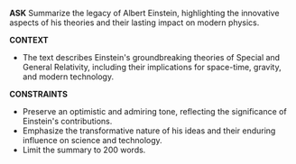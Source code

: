 <!-- Albert Einstein, a theoretical physicist, is best known for his theory of relativity and the equation E=mc^2, which states that energy (E) equals mass (m) times the speed of light (c) squared. This groundbreaking work has had a profound impact on the development of modern physics and our understanding of the universe.

In 1905, Einstein published four papers in the Annalen der Physik scientific journal, which collectively are known as the Annus Mirabilis papers. Among these, was the paper on the Special Theory of Relativity, which introduced a new framework for all of physics and proposed new concepts of space and time. He argued that the laws of physics are the same for all non-accelerating observers, and he showed that the speed of light within a vacuum is the same no matter the speed at which an observer travels.

Einstein's theory dramatically changed the way we understand the behavior of objects in motion and the flow of time across the universe. It introduced the concept that time and space are intertwined into a single continuum known as space-time. Events that occur at the same time for one observer could occur at different times for another.

In 1915, Einstein expanded on his Special Theory of Relativity by introducing the General Theory of Relativity. This theory proposed that gravity is not a force as it appears in Isaac Newton's law of universal gravitation, but rather is a consequence of the curvature of space-time caused by the uneven distribution of mass. The more massive an object, the more it warps the space around it.

The General Theory of Relativity has been confirmed by numerous experiments and has provided a comprehensive framework for understanding cosmological phenomena, including black holes and the expansion of the universe. Einstein's theories of relativity remain central to modern physics and astronomy, influencing the development of technologies such as GPS navigation and advancing our understanding of the universe at its most fundamental level. -->

__ASK__
Summarize the legacy of Albert Einstein, highlighting the innovative aspects of his theories and their lasting impact on modern physics.

__CONTEXT__
- The text describes Einstein's groundbreaking theories of Special and General Relativity, including their implications for space-time, gravity, and modern technology.

__CONSTRAINTS__
- Preserve an optimistic and admiring tone, reflecting the significance of Einstein's contributions.
- Emphasize the transformative nature of his ideas and their enduring influence on science and technology.
- Limit the summary to 200 words.
